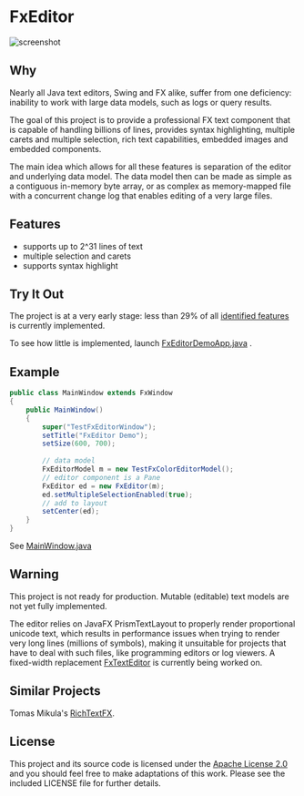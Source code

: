 # FxEditor

![screenshot](https://github.com/andy-goryachev/FxEditor/blob/master/doc/screenshot.png)


## Why ##

Nearly all Java text editors, Swing and FX alike, suffer from one deficiency: inability to work with large 
data models, such as logs or query results.

The goal of this project is to provide a professional FX text component that is capable of handling billions of 
lines, provides syntax highlighting, multiple carets and multiple selection, rich text capabilities,
embedded images and embedded components.

The main idea which allows for all these features is separation of the editor and underlying data model.
The data model then can be made as simple as a contiguous in-memory byte array, or as complex as memory-mapped 
file with a concurrent change log that enables editing of a very large files.


## Features

* supports up to 2^31 lines of text
* multiple selection and carets
* supports syntax highlight
 

## Try It Out ##

The project is at a very early stage: less than 29% of all 
[identified features](https://github.com/andy-goryachev/FxEditor/blob/master/FxEditor%20Feature%20Matrix.xlsx)
is currently implemented. 

To see how little is implemented, launch 
[FxEditorDemoApp.java](https://github.com/andy-goryachev/FxEditor/blob/master/src/demo/edit/FxEditorDemoApp.java)
.


## Example

```java
public class MainWindow extends FxWindow
{
	public MainWindow()
	{
		super("TestFxEditorWindow");
		setTitle("FxEditor Demo");
		setSize(600, 700);
		
		// data model
		FxEditorModel m = new TestFxColorEditorModel();
		// editor component is a Pane
		FxEditor ed = new FxEditor(m);
		ed.setMultipleSelectionEnabled(true);
		// add to layout		
		setCenter(ed);
	}
}
```

See [MainWindow.java](https://github.com/andy-goryachev/FxEditor/blob/master/src/demo/edit/MainWindow.java)


## Warning

This project is not ready for production.  Mutable (editable) text models are not yet fully implemented.

The editor relies on JavaFX PrismTextLayout to properly render proportional unicode text, which results in
performance issues when trying to render very long lines (millions of symbols), making it unsuitable for
projects that have to deal with such files, like programming editors or log viewers.  A fixed-width replacement
[FxTextEditor](https://github.com/andy-goryachev/FxTextEditor) is currently being worked on.


## Similar Projects

Tomas Mikula's [RichTextFX](https://github.com/TomasMikula/RichTextFX).


## License

This project and its source code is licensed under the [Apache License 2.0](http://www.apache.org/licenses/LICENSE-2.0) and you should feel free to make adaptations of this work. Please see the included LICENSE file for further details.

